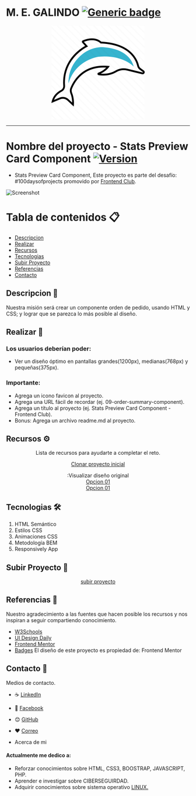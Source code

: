 # M. E. GALINDO     [![Generic badge](https://img.shields.io/badge/M.E.-Galindo-<COLOR>.svg)](https://shields.io/)

<div align="center">

![logo_meg](images/icono.png)
</div>

<hr>

# Nombre del proyecto - Stats Preview Card Component     [![Version](https://img.shields.io/badge/Version-2.0-<COLOR>.svg)](https://shields.io/)


- Stats Preview Card Component, Este proyecto es parte del desafío:
#100daysofprojects promovido por [Frontend Club](https://www.facebook.com/frontendclubfb).

![Screenshot](https://cdn.hashnode.com/res/hashnode/image/upload/v1714252841880/2d8cfaab-6f64-4b1c-bdc7-109c7e8cfb84.jpeg?auto=compress,format&format=webp)

# Tabla de contenidos 📋

  - [Descripcion](#descripcion)
  - [Realizar](#Realizar)
  - [Recursos](#Recursos)
  - [Tecnologias](#Tecnologias)
  - [Subir Proyecto](#Subir-Proyecto)
  - [Referencias](#Referencias)
  - [Contacto](#Contacto)

## Descripcion 📄

<p align="justify">
 Nuestra misión será crear un componente orden de pedido, usando HTML y CSS; y lograr que se parezca lo más posible al diseño.</p>

## Realizar 🚀

### Los usuarios deberían poder:
- Ver un diseño óptimo en pantallas grandes(1200px), medianas(768px) y pequeñas(375px).

### Importante:
- Agrega un icono favicon al proyecto.
- Agrega una URL fácil de recordar (ej. 09-order-summary-component).
- Agrega un título al proyecto (ej. Stats Preview Card Component - Frontend Club).
- Bonus: Agrega un archivo readme.md al proyecto.

## Recursos ⚙️

<div align="center">

Lista de recursos para ayudarte a completar el reto.

[Clonar proyecto inicial](https://github.com/frontend-club/100daysofprojects)

:Visualizar diseño original <br>
[Opcion 01](https://frontend-club.hashnode.dev/?source=top_nav_blog_home)<br>
[Opcion 01](https://github.com/frontend-club/100DaysOfProjects/)
</div>

## Tecnologias 🛠️

1. HTML Semántico
2. Estilos CSS
3. Animaciones CSS
4. Metodología BEM
5. Responsively App

## Subir Proyecto 🔩

<div align="center">

[subir proyecto](https://docs.google.com/forms/d/e/1FAIpQLScFcrCiH1UI3nuImB3LNF2cHGvRa6y7NhJ7E6i8FRqcS90FbA/viewform)

</div>

## Referencias 📖

Nuestro agradecimiento a las fuentes que hacen posible los recursos y nos inspiran a seguir compartiendo conocimiento.
- [W3Schools](https://www.w3schools.com/) 
- [UI Design Daily](https://www.uidesigndaily.com/)
- [Frontend Mentor](https://www.frontendmentor.io/)
- [Badges](https://github.com/Naereen/badges/blob/master/README.md)
El diseño de este proyecto es propiedad de: Frontend Mentor

## Contacto 📌

Medios de contacto.

- ☕  [LinkedIn](#) 
- 🎁  [Facebook](#) 
- 😊  [GitHub](#)    
- ❤️  [Correo](#) 

- Acerca de mi 

#### Actualmente me dedico a:

- Reforzar conocimientos sobre HTML, CSS3, BOOSTRAP, JAVASCRIPT, PHP.
- Aprender e investigar sobre CIBERSEGUIRDAD.
- Adquirir conocimientos sobre sistema operativo [LINUX.](https://cdn.jsdelivr.net/gh/devicons/devicon@latest/icons/linux/linux-original.svg)
